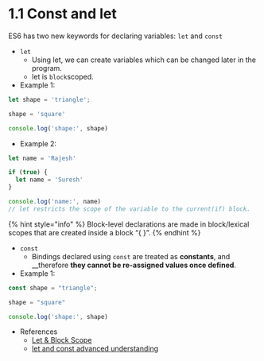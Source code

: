 # 1.1 Const and let

ES6 has two new keywords for declaring variables: `let` and `const`    

* `let`
  * Using let, we can create variables which can be changed later in the program. 
  * let  is `block`scoped.
* Example 1:

```javascript
let shape = 'triangle';

shape = 'square'

console.log('shape:', shape)
```

* Example 2:

```javascript
let name = 'Rajesh'

if (true) {
  let name = 'Suresh'
}

console.log('name:', name)
// let restricts the scope of the variable to the current(if) block.
```

{% hint style="info" %}
Block-level declarations are made in block/lexical scopes that are created inside a block “{ }”.
{% endhint %}



* `const`
  * Bindings declared using `const` are treated as **constants**, and __therefore **they cannot be re-assigned values once defined**.
* Example 1: 

```javascript
const shape = "triangle";

shape = "square"

console.log('shape:', shape)
```

* References
  * [Let & Block Scope ](https://www.udemy.com/es6-bootcamp-next-generation-javascript/)
  * [let and const advanced understanding](https://medium.freecodecamp.org/what-is-variable-hoisting-differentiating-between-var-let-and-const-in-es6-f1a70bb43d)

